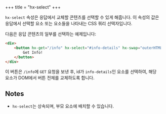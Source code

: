+++
title = "hx-select"
+++

`hx-select` 속성은 응답에서 교체할 콘텐츠를 선택할 수 있게 해줍니다. 이 속성의 값은 응답에서 선택할 요소 또는 요소들을 나타내는 CSS 쿼리 선택자입니다.

다음은 응답 콘텐츠의 일부를 선택하는 예제입니다:

```html
<div>
    <button hx-get="/info" hx-select="#info-details" hx-swap="outerHTML">
        Get Info!
    </button>
</div>
```

이 버튼은 `/info`에 `GET` 요청을 보낸 후, id가 `info-details`인 요소를 선택하여, 해당 요소가 DOM에서 버튼 전체를 교체하도록 합니다.

## Notes

* `hx-select`는 상속되며, 부모 요소에 배치할 수 있습니다.

